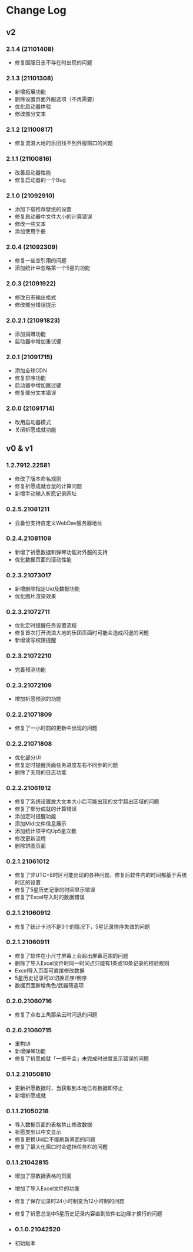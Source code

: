 # Change Log

## v2

### 2.1.4 (21101408)

- 修复国服日志不存在时出现的问题

### 2.1.3 (21101308)

- 新增拓展功能
- 删除设置页面外服选项（不再需要）
- 优化启动器体验
- 修改部分文本

### 2.1.2 (21100817)

- 修复流浪大地的乐团找不到外服窗口的问题

### 2.1.1 (21100816)

- 改善启动器性能
- 修复启动器的一个Bug

### 2.1.0 (21092910)

- 添加下载推荐壁纸的设置
- 修复启动器中文件大小的计算错误
- 修改一些文本
- 添加使用手册

### 2.0.4 (21092309)

- 修复一些空引用的问题
- 添加统计中忽略第一个5星的功能

### 2.0.3  (21091922)

- 修改日志输出格式
- 修改部分错误提示

### 2.0.2.1 (21091823)

- 添加捐赠功能
- 启动器中增加重试键

### 2.0.1 (21091715)

- 添加全球CDN
- 修复排序功能
- 启动器中增加跳过键
- 修复部分文本错误

### 2.0.0 (21091714)

- 改用启动器模式
- 关闭祈愿成就功能

## v0 & v1

### 1.2.7912.22581

- 修改了版本命名规则
- 修复祈愿成就仓鼠的计算问题
- 新增手动输入祈愿记录网址

### 0.2.5.21081211

- 云备份支持自定义WebDav服务器地址

### 0.2.4.21081109

- 新增了祈愿数据和弹琴功能对外服的支持
- 优化数据页面的滚动性能

### 0.2.3.21073017

- 新增删除指定Uid及数据功能
- 优化图片渲染效果

### 0.2.3.21072711

- 优化定时提醒任务设置流程
- 修复首次打开流浪大地的乐团页面时可能会造成闪退的问题
- 新增读写权限提醒

### 0.2.3.21072210

- 完善预测功能

### 0.2.3.21072109

- 增加祈愿预测的功能

### 0.2.2.21071809

- 修复了一小时前的更新中出现的问题

### 0.2.2.21071808

- 优化部分UI
- 修复定时提醒页面任务进度左右不同步的问题
- 删除了无用的日志功能

### 0.2.2.21061912

- 修复了系统设置放大文本大小后可能出现的文字超出区域的问题
- 修复了部分成就的计算错误
- 添加定时提醒功能
- 添加Midi文件信息展示
- 添加统计项平均Up5星次数
- 修改更新流程
- 删除饼图页面

### 0.2.1.21061012

- 修复了非UTC+8时区可能出现的各种问题，修复后软件内的时间都基于系统时区的设置
- 修复了5星历史记录的时间显示错误
- 修复了Excel导入时的数据错误

### 0.2.1.21060912
- 修复了统计卡池不是3个的情况下，5星记录排序失效的问题

### 0.2.1.21060911

- 修复了软件在小尺寸屏幕上会超出屏幕范围的问题
- 删除了导入Excel文件时同一时间点只能有1条或10条记录的校验规则
- Excel导入页面可直接修改数据
- 5星历史记录可以切换正序/倒序
- 数据页面新增角色/武器筛选项

### 0.2.0.21060716

- 修复了点右上角那朵云时闪退的问题

### 0.2.0.21060715

- 重构UI
- 新增弹琴功能
- 修复了祈愿成就「一掷千金」未完成时进度显示错误的问题

### 0.1.2.21050810

- 更新祈愿数据时，当获取到本地已有数据即停止
- 新增祈愿成就

### 0.1.1.21050218

- 导入数据页面的表格禁止修改数据
- 祈愿类型以中文显示
- 修复更换Uid后不能刷新界面的问题
- 修复了最大化窗口时会遮挡任务栏的问题

### 0.1.1.21042815

- 增加了原数据表格的页面
- 增加了导入Excel文件的功能
- 修复了保存记录时24小时制变为12小时制的问题
- 修复了祈愿总览中5星历史记录内容直到软件右边缘才换行的问题

- ### 0.1.0.21042520

- 初始版本